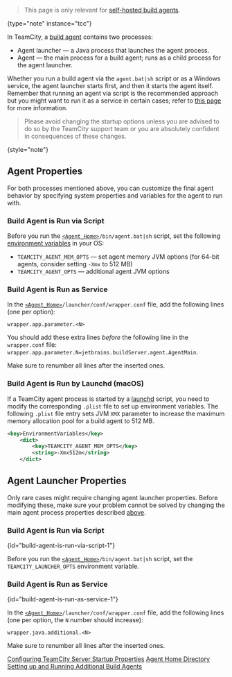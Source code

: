 [//]: # (title: Configuring Build Agent Startup Properties)
[//]: # (auxiliary-id: Configuring Build Agent Startup Properties)

>This page is only relevant for [self-hosted build agents](teamcity-cloud-subscription-and-licensing.md#cloud-self-hosted-agents).
>
{type="note" instance="tcc"}

In TeamCity, a [build agent](build-agent.md) contains two processes:
* Agent launcher — a Java process that launches the agent process.
* Agent — the main process for a build agent; runs as a child process for the agent launcher.

Whether you run a build agent via the `agent.bat|sh` script or as a Windows service, the agent launcher starts first, and then it starts the agent itself. Remember that running an agent via script is the recommended approach but you might want to run it as a service in certain cases; refer to [this page](install-and-start-teamcity-agents.md) for more information.

>Please avoid changing the startup options unless you are advised to do so by the TeamCity support team or you are absolutely confident in consequences of these changes.
>
{style="note"}

## Agent Properties

For both processes mentioned above, you can customize the final agent behavior by specifying system properties and variables for the agent to run with.

### Build Agent is Run via Script

Before you run the [`<Agent_Home>`](agent-home-directory.md)`/bin/agent.bat|sh` script, set the following [environment variables](https://en.wikipedia.org/wiki/Environment_variable) in your OS:
* `TEAMCITY_AGENT_MEM_OPTS` — set agent memory JVM options (for 64-bit agents, consider setting `-Xmx` to 512 MB)
* `TEAMCITY_AGENT_OPTS` — additional agent JVM options

### Build Agent is Run as Service

In the [`<Agent_Home>`](agent-home-directory.md)`/launcher/conf/wrapper.conf` file, add the following lines (one per option):

```
wrapper.app.parameter.<N>

```

<note>
 
You should add these extra lines _before_ the following line in the `wrapper.conf` file: `wrapper.app.parameter.N=jetbrains.buildServer.agent.AgentMain`.

Make sure to renumber all lines after the inserted ones.
</note>

### Build Agent is Run by Launchd (macOS)

If a TeamCity agent process is started by a [launchd](start-teamcity-agent.md#Automatic+Agent+Start+Under+macOS) script, you need to modify the corresponding `.plist` file to set up environment variables. The following `.plist` file entry sets JVM `XMX` parameter to increase the maximum memory allocation pool for a build agent to 512 MB.

```XML
<key>EnvironmentVariables</key>
    <dict>
        <key>TEAMCITY_AGENT_MEM_OPTS</key>
        <string>-Xmx512m</string>
    </dict>
```

## Agent Launcher Properties

Only rare cases might require changing agent launcher properties. Before modifying these, make sure your problem cannot be solved by changing the main agent process properties described [above](#Agent+Properties).

### Build Agent is Run via Script
{id="build-agent-is-run-via-script-1"}

Before you run the [`<Agent_Home>`](agent-home-directory.md)`/bin/agent.bat|sh` script, set the `TEAMCITY_LAUNCHER_OPTS` environment variable.

### Build Agent is Run as Service
{id="build-agent-is-run-as-service-1"}

In the [`<Agent_Home>`](agent-home-directory.md)`/launcher/conf/wrapper.conf` file, add the following lines (one per option, the `N` number should increase):

```
wrapper.java.additional.<N>

```

<note>

Make sure to renumber all lines after the inserted ones.
</note>



<!--[//]: # (Internal note. Do not delete. "Configuring Build Agent Startup Propertiesd71e106.txt")-->    

<seealso>
        <category ref="concepts">
            <a href="server-startup-properties.md" instance="tc">Configuring TeamCity Server Startup Properties</a>
        </category>
        <category ref="admin-guide">
            <a href="agent-home-directory.md">Agent Home Directory</a>
            <a href="install-and-start-teamcity-agents.md">Setting up and Running Additional Build Agents</a>
        </category>
</seealso>